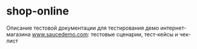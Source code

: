 # shop-online
Описание тестовой документации для тестирования демо интернет-магазина www.saucedemo.com: тестовые сценарии, тест-кейсы и чек-лист
